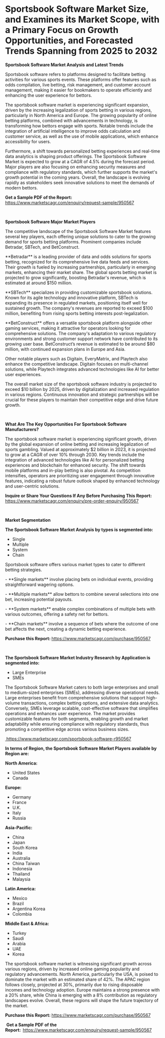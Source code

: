 <p><h1>Sportsbook Software Market Size, and Examines its Market Scope, with a Primary Focus on Growth Opportunities, and Forecasted Trends Spanning from 2025 to 2032</h1></p><p><strong>Sportsbook Software Market Analysis and Latest Trends</strong></p>
<p><p>Sportsbook software refers to platforms designed to facilitate betting activities for various sports events. These platforms offer features such as odds compilation, live betting, risk management, and customer account management, making it easier for bookmakers to operate efficiently and enhancing the user experience for bettors. </p><p>The sportsbook software market is experiencing significant expansion, driven by the increasing legalization of sports betting in various regions, particularly in North America and Europe. The growing popularity of online betting platforms, combined with advancements in technology, is transforming how bettors engage with sports. Notable trends include the integration of artificial intelligence to improve odds calculation and customer service, as well as the use of mobile applications, which enhance accessibility for users.</p><p>Furthermore, a shift towards personalized betting experiences and real-time data analytics is shaping product offerings. The Sportsbook Software Market is expected to grow at a CAGR of 4.5% during the forecast period. Major players are also focusing on enhancing security measures and compliance with regulatory standards, which further supports the market's growth potential in the coming years. Overall, the landscape is evolving rapidly as stakeholders seek innovative solutions to meet the demands of modern bettors.</p></p>
<p><strong>Get a Sample PDF of the Report:&nbsp;</strong> <a href="https://www.marketscagr.com/enquiry/request-sample/950567?utm_campaign=1848&utm_medium=2&utm_source=Github&utm_content=ia&utm_term=17042025&utm_id=sportsbook-software">https://www.marketscagr.com/enquiry/request-sample/950567</a></p>
<p>&nbsp;</p>
<p><strong>Sportsbook Software Major Market Players</strong></p>
<p><p>The competitive landscape of the Sportsbook Software Market features several key players, each offering unique solutions to cater to the growing demand for sports betting platforms. Prominent companies include Betradar, SBTech, and BetConstruct.</p><p>**Betradar** is a leading provider of data and odds solutions for sports betting, recognized for its comprehensive live data feeds and services. Their growth is fueled by increasing partnerships, particularly in emerging markets, enhancing their market share. The global sports betting market is projected to grow significantly, boosting Betradar's revenue, which is estimated at around $150 million.</p><p>**SBTech** specializes in providing customizable sportsbook solutions. Known for its agile technology and innovative platform, SBTech is expanding its presence in regulated markets, positioning itself well for sustained growth. The company's revenues are reported to exceed $100 million, benefiting from rising sports betting interests post-legalization.</p><p>**BetConstruct** offers a versatile sportsbook platform alongside other gaming services, making it attractive for operators looking for comprehensive solutions. The company's adaptation to various regulatory environments and strong customer support network have contributed to its growing user base. BetConstruct’s revenue is estimated to be around $80 million, with continued expansion plans in Europe and Asia.</p><p>Other notable players such as Digitain, EveryMatrix, and Playtech also enhance the competitive landscape. Digitain focuses on multi-channel solutions, while Playtech integrates advanced technologies like AI for better user experiences. </p><p>The overall market size of the sportsbook software industry is projected to exceed $10 billion by 2025, driven by digitalization and increased regulation in various regions. Continuous innovation and strategic partnerships will be crucial for these players to maintain their competitive edge and drive future growth.</p></p>
<p>&nbsp;</p>
<p><strong>What Are The Key Opportunities For Sportsbook Software Manufacturers?</strong></p>
<p><p>The sportsbook software market is experiencing significant growth, driven by the global expansion of online betting and increasing legalization of sports gambling. Valued at approximately $2 billion in 2023, it is projected to grow at a CAGR of over 10% through 2030. Key trends include the integration of advanced technologies like AI for personalized betting experiences and blockchain for enhanced security. The shift towards mobile platforms and in-play betting is also pivotal. As competition intensifies, operators are prioritizing user engagement through innovative features, indicating a robust future outlook shaped by enhanced technology and user-centric solutions.</p></p>
<p><strong>Inquire or Share Your Questions If Any Before Purchasing This Report:</strong> <a href="https://www.marketscagr.com/enquiry/pre-order-enquiry/950567?utm_campaign=1848&utm_medium=2&utm_source=Github&utm_content=ia&utm_term=17042025&utm_id=sportsbook-software">https://www.marketscagr.com/enquiry/pre-order-enquiry/950567</a></p>
<p>&nbsp;</p>
<p><strong>Market Segmentation</strong></p>
<p><strong>The Sportsbook Software Market Analysis by types is segmented into:</strong></p>
<p><ul><li>Single</li><li>Multiple</li><li>System</li><li>Chain</li></ul></p>
<p><p>Sportsbook software offers various market types to cater to different betting strategies. </p><p>- **Single markets** involve placing bets on individual events, providing straightforward wagering options. </p><p>- **Multiple markets** allow bettors to combine several selections into one bet, increasing potential payouts. </p><p>- **System markets** enable complex combinations of multiple bets with various outcomes, offering a safety net for bettors. </p><p>- **Chain markets** involve a sequence of bets where the outcome of one bet affects the next, creating a dynamic betting experience.</p></p>
<p><strong>Purchase this Report:&nbsp;</strong><a href="https://www.marketscagr.com/purchase/950567?utm_campaign=1848&utm_medium=2&utm_source=Github&utm_content=ia&utm_term=17042025&utm_id=sportsbook-software">https://www.marketscagr.com/purchase/950567</a></p>
<p>&nbsp;</p>
<p><strong>The Sportsbook Software Market Industry Research by Application is segmented into:</strong></p>
<p><ul><li>Large Enterprise</li><li>SMEs</li></ul></p>
<p><p>The Sportsbook Software Market caters to both large enterprises and small to medium-sized enterprises (SMEs), addressing diverse operational needs. Large enterprises benefit from comprehensive solutions that support high-volume transactions, complex betting options, and extensive data analytics. Conversely, SMEs leverage scalable, cost-effective software that simplifies operations and enhances user experience. The market provides customizable features for both segments, enabling growth and market adaptability while ensuring compliance with regulatory standards, thus promoting a competitive edge across various business sizes.</p></p>
<p><a href="https://www.marketscagr.com/sportsbook-software-r950567?utm_campaign=1848&utm_medium=2&utm_source=Github&utm_content=ia&utm_term=17042025&utm_id=sportsbook-software">&nbsp;https://www.marketscagr.com/sportsbook-software-r950567</a></p>
<p><strong>In terms of Region, the Sportsbook Software Market Players available by Region are:</strong></p>
<p>
    <p> <strong> North America: </strong>
        <ul>
            <li>United States</li>
            <li>Canada</li>
        </ul>
        </p> 
    <p> <strong> Europe: </strong>
        <ul>
            <li>Germany</li>
            <li>France</li>
            <li>U.K.</li>
            <li>Italy</li>
            <li>Russia</li>
        </ul>
        </p> 
    <p> <strong> Asia-Pacific: </strong>
        <ul>
            <li>China</li>
            <li>Japan</li>
            <li>South Korea</li>
            <li>India</li>
            <li>Australia</li>
            <li>China Taiwan</li>
            <li>Indonesia</li>
            <li>Thailand</li>
            <li>Malaysia</li>
        </ul>
        </p> 
    <p> <strong> Latin America: </strong>
        <ul>
            <li>Mexico</li>
            <li>Brazil</li>
            <li>Argentina Korea</li>
            <li>Colombia</li>
        </ul>
        </p> 
    <p> <strong> Middle East & Africa: </strong>
        <ul>
            <li>Turkey</li>
            <li>Saudi</li>
            <li>Arabia</li>
            <li>UAE</li>
            <li>Korea</li>
        </ul>
    </p>
    </p>
<p><p>The sportsbook software market is witnessing significant growth across various regions, driven by increased online gaming popularity and regulatory advancements. North America, particularly the USA, is poised to dominate the market with an estimated share of 42%. The APAC region follows closely, projected at 30%, primarily due to rising disposable incomes and technology adoption. Europe maintains a strong presence with a 20% share, while China is emerging with a 8% contribution as regulatory landscapes evolve. Overall, these regions will shape the future trajectory of the market.</p></p>
<p><strong>Purchase this Report: </strong><a href="https://www.marketscagr.com/purchase/950567?utm_campaign=1848&utm_medium=2&utm_source=Github&utm_content=ia&utm_term=17042025&utm_id=sportsbook-software">https://www.marketscagr.com/purchase/950567</a></p>
<p>&nbsp;<strong>Get a Sample PDF of the Report:&nbsp;&nbsp;</strong><a href="https://www.marketscagr.com/enquiry/request-sample/950567?utm_campaign=1848&utm_medium=2&utm_source=Github&utm_content=ia&utm_term=17042025&utm_id=sportsbook-software">https://www.marketscagr.com/enquiry/request-sample/950567</a></p>
<p><strong></strong></p>
<p><p></p><p></p><p></p></p>